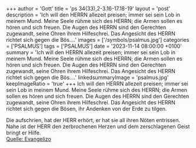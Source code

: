 +++
author = 'Gott'
title = 'ps 34(33),2-3.16-17.18-19'
layout = 'post'
description = 'Ich will den HERRN allezeit preisen; immer sei sein Lob in meinem Mund. Meine Seele rühme sich des HERRN; die Armen sollen es hören und sich freuen. Die Augen des HERRN sind den Gerechten zugewandt, seine Ohren ihrem Hilfeschrei. Das Angesicht des HERRN richtet sich gegen die Bös....'
images = ['/symbols/psalmus.jpg']
categories = ['PSALMUS']
tags = ['PSALMUS']
date = '2023-11-14 08:00:00 +0100'
summary = 'Ich will den HERRN allezeit preisen; immer sei sein Lob in meinem Mund. Meine Seele rühme sich des HERRN; die Armen sollen es hören und sich freuen. Die Augen des HERRN sind den Gerechten zugewandt, seine Ohren ihrem Hilfeschrei. Das Angesicht des HERRN richtet sich gegen die Bös....'
linkedsummaryImage = 'psalmus.jpg'
keepImageRatio = 'true'
+++
Ich will den HERRN allezeit preisen; immer sei sein Lob in meinem Mund.
Meine Seele rühme sich des HERRN; die Armen sollen es hören und sich freuen.
Die Augen des HERRN sind den Gerechten zugewandt, seine Ohren ihrem Hilfeschrei.
Das Angesicht des HERRN richtet sich gegen die Bösen, ihr Andenken von der Erde zu tilgen.<!--more-->

Die aufschrien, hat der HERR erhört, er hat sie all ihren Nöten entrissen.
Nahe ist der HERR den zerbrochenen Herzen und dem zerschlagenen Geist bringt er Hilfe.<br> [Quelle: Evangelizo](https://evangeliumtagfuertag.org/DE/gospel)
